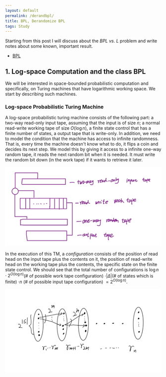 ```yaml
---
layout: default
permalink: /derandbpl/
title: BPL, Derandomize BPL
tags: Study
---
```


Starting from this post I will discuss about the $BPL\ vs.\ L$ problem and write notes about some known, important result.

* [BPL](#bpl)
  

## <a name="bpl"></a> 1. Log-space Computation and the class BPL  

We will be interested in space-bounded probabilistic computation and specifically, on Turing machines that have logarithmic working space. We start by describing such machines.
### Log-space Probabilistic Turing Machine

A log-space probabilistic turing machine consists of the following part:  a two-way read-only input tape, assuming that the input is of size $n$; a normal read-write working tape of size $O(\log n)$, a finite state control that has a finite number of states, a output tape that is write-only. In addition, we need to model the condition that the machine has access to infinite randomness. That is, every time the machine doesn't know what to do, it flips a coin and decides its next step. We model this by giving it access to a infinite one-way random tape, it reads the next random bit when it is needed. It must write the random bit down (in the work tape) if it wants to retrieve it later. 

![log-space PTM](/assets/L-PTM.jpg)  

In the execution of this TM, a *configuration* consists of the position of read head on the input tape plus the contents on it, the position of read-write head on the working tape plus the contents, the specific state on the finite state control. We should see that the total number of configurations is $\log n \cdot 2^{O(\log n)}$(# of possible work tape configuration) $\cdot \lvert \Delta \rvert$(# of states which is finite) $\cdot n$ (# of possible input tape configuration) $=2^{O(\log n)}$.  



![ROBP](/assets/ROBP.jpg)






 
